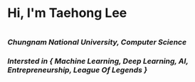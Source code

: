 <h1> Hi, I'm Taehong Lee <h1>

<p>
  <em>
    <h3>
    Chungnam National University, Computer Science
    </h3>
  </em>
  <em>
    <h3>
    Intersted in { Machine Learning, Deep Learning, AI, Entrepreneurship, League Of Legends }
    </h3>
  </em>
</p?

